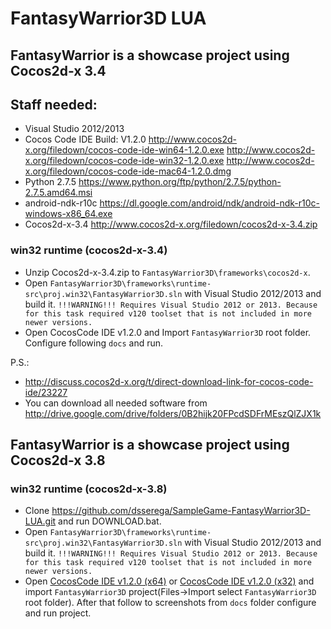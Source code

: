 FantasyWarrior3D LUA
================

## FantasyWarrior is a showcase project using Cocos2d-x 3.4

## Staff needed:
* Visual Studio 2012/2013 
* Cocos Code IDE Build: V1.2.0 
http://www.cocos2d-x.org/filedown/cocos-code-ide-win64-1.2.0.exe
http://www.cocos2d-x.org/filedown/cocos-code-ide-win32-1.2.0.exe
http://www.cocos2d-x.org/filedown/cocos-code-ide-mac64-1.2.0.dmg
* Python 2.7.5 https://www.python.org/ftp/python/2.7.5/python-2.7.5.amd64.msi
* android-ndk-r10c https://dl.google.com/android/ndk/android-ndk-r10c-windows-x86_64.exe
* Cocos2d-x-3.4 http://www.cocos2d-x.org/filedown/cocos2d-x-3.4.zip

### win32 runtime (cocos2d-x-3.4)
* Unzip Cocos2d-x-3.4.zip to `FantasyWarrior3D\frameworks\cocos2d-x`.
* Open `FantasyWarrior3D\frameworks\runtime-src\proj.win32\FantasyWarrior3D.sln` with Visual Studio 2012/2013 and build it. 
`!!!WARNING!!! Requires Visual Studio 2012 or 2013. Because for this task required v120 toolset that is not included in more newer versions.` 
* Open CocosCode IDE v1.2.0 and Import `FantasyWarrior3D` root folder. Configure following `docs` and run.

P.S.: 
* http://discuss.cocos2d-x.org/t/direct-download-link-for-cocos-code-ide/23227
* You can download all needed software from http://drive.google.com/drive/folders/0B2hijk20FPcdSDFrMEszQlZJX1k

## FantasyWarrior is a showcase project using Cocos2d-x 3.8

### win32 runtime (cocos2d-x-3.8)
* Clone https://github.com/dsserega/SampleGame-FantasyWarrior3D-LUA.git and run DOWNLOAD.bat.
* Open `FantasyWarrior3D\frameworks\runtime-src\proj.win32\FantasyWarrior3D.sln` with Visual Studio 2012/2013 and build it. 
`!!!WARNING!!! Requires Visual Studio 2012 or 2013. Because for this task required v120 toolset that is not included in more newer versions.` 
* Open [CocosCode IDE v1.2.0 (x64)](http://www.cocos2d-x.org/filedown/cocos-code-ide-win64-1.2.0.exe) or [CocosCode IDE v1.2.0 (x32)](http://www.cocos2d-x.org/filedown/cocos-code-ide-win32-1.2.0.exe) and import `FantasyWarrior3D` project(Files->Import  select `FantasyWarrior3D` root folder). After that follow to screenshots from `docs` folder configure and run project.

